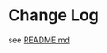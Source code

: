 # Change Log

see [README.md](https://github.com/faasjs/faasjs/blob/master/vscode/faasjs-snippets/README.md)
